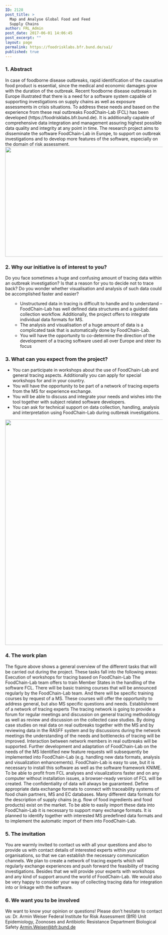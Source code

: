 ```yaml
---
ID: 2128
post_title: >
  Map and Analyse Global Food and Feed
  Supply Chains
author: FRL_Admin
post_date: 2017-06-01 14:06:45
post_excerpt: ""
layout: page
permalink: https://foodrisklabs.bfr.bund.de/sa1/
published: true
---
```

<h3>1. Abstract</h3>
In case of foodborne disease outbreaks, rapid identification of the causative food product is essential, since the medical and economic damages grow with the duration of the outbreak. Recent foodborne disease outbreaks in Europe illustrated that there is a need for a software system capable of supporting investigations on supply chains as well as exposure assessments in crisis situations. To address these needs and based on the experience from these real outbreaks FoodChain-Lab (FCL) has been developed (https://foodrisklabs.bfr.bund.de). It is additionally capable of comprehensive data integration and management assuring highest possible data quality and integrity at any point in time.
The research project aims to disseminate the software FoodChain-Lab in Europe, to support on outbreak investigations and to develop more features of the software, especially on the domain of risk assessment.

<img class="aligncenter wp-image-2149 size-large" src="https://foodrisklabs.bfr.bund.de/wp-content/uploads/2017/06/FCL_Mac-Grafik_klein-1024x544.png" alt="" width="660" height="351" />
<h3>2. Why our initiative is of interest to you?</h3>
Do you face sometimes a huge and confusing amount of tracing data within an outbreak investigation? Is that a reason for you to decide not to trace back? Do you wonder whether visualisation and analysis of such data could be accomplished faster and easier?
<ul>
 	<li style="list-style-type: none;">
<ul>
 	<li>Unstructured data in tracing is difficult to handle and to understand – FoodChain-Lab has well defined data structures and a guided data collection workflow. Additionally, the project offers to integrate individual data formats for MS.</li>
 	<li>The analysis and visualisation of a huge amount of data is a complicated task that is automatically done by FoodChain-Lab.</li>
 	<li>You will have the opportunity to co-determine the direction of the development of a tracing software used all over Europe and steer its focus</li>
</ul>
</li>
</ul>
<h3>3. What can you expect from the project?</h3>
<ul>
 	<li>You can participate in workshops about the use of FoodChain-Lab and general tracing aspects. Additionally you can apply for special workshops for and in your country.</li>
 	<li>You will have the opportunity to be part of a network of tracing experts from the MS for experience exchange.</li>
 	<li>You will be able to discuss and integrate your needs and wishes into the tool together with subject related software developers.</li>
 	<li>You can ask for technical support on data collection, handling, analysis and interpretation using FoodChain-Lab during outbreak investigations.</li>
</ul>
<img class="aligncenter wp-image-2150 size-full" src="https://foodrisklabs.bfr.bund.de/wp-content/uploads/2017/06/EFSA-Kooperation-Grafik-Flyer.png" alt="" width="960" height="720" />
<h3>4. The work plan</h3>
The figure above shows a general overview of the different tasks that will be carried out during the project. These tasks fall into the following areas:
Execution of workshops for tracing based on FoodChain-Lab
The FoodChain-Lab team offers to train Member States in the handling of the software FCL. There will be basic training courses that will be announced regularly by the FoodChain-Lab team.
And there will be specific training courses by request of a MS. These courses will offer the opportunity to address general, but also MS specific questions and needs.
Establishment of a network of tracing experts
The tracing network is going to provide a forum for regular meetings and discussion on general tracing methodology as well as review and discussion on the collected case studies. By doing case studies on real data on real outbreaks together with the MS and by reviewing data in the RASFF system and by discussions during the network meetings the understanding of the needs and bottlenecks of tracing will be improved. Interaction between network members in real outbreaks will be supported.
Further development and adaptation of FoodChain-Lab on the needs of the MS
Identified new feature requests will subsequently be implemented into FoodChain-Lab (e.g. handling new data formats, analysis and visualization enhancements).
FoodChain-Lab is easy to use, but it is necessary to install this software as well as the software framework KNIME. To be able to profit from FCL analyses and visualizations faster and on any computer without installation issues, a browser-ready version of FCL will be created. The confidentiality of data will always be guaranteed.
Define appropriate data exchange formats to connect with traceability systems of food chain partners, MS and EC databases.
Many different data formats for the description of supply chains (e.g. flow of food ingredients and food products) exist on the market. To be able to easily import these data into FoodChain-Lab it is necessary to support many exchange formats. It is planned to identify together with interested MS predefined data formats and to implement the automatic import of them into FoodChain-Lab.
<h3>5. The invitation</h3>
You are warmly invited to contact us with all your questions and also to provide us with contact details of interested experts within your organisations, so that we can establish the necessary communication channels. We plan to create a network of tracing experts which will regularly exchange experiences and push forward the feasibility of tracing investigations. Besides that we will provide your experts with workshops and any kind of support around the world of FoodChain-Lab. We would also be very happy to consider your way of collecting tracing data for integration into or linkage with the software.
<h3>6. We want you to be involved</h3>
We want to know your opinion or questions!
Please don’t hesitate to contact us:

<tr>
<td>
Dr. Armin Weiser
Federal Institute for Risk Assessment (BfR)
Unit Epidemiology, Zoonoses and Antibiotic Resistance
Department Biological Safety
<a href="mailto:Armin.Weiser@bfr.bund.de">Armin.Weiser@bfr.bund.de</a>
</td>
<td>
</td>
</tr>
